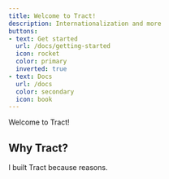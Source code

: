 ```yaml
---
title: Welcome to Tract!
description: Internationalization and more
buttons:
- text: Get started
  url: /docs/getting-started
  icon: rocket
  color: primary
  inverted: true
- text: Docs
  url: /docs
  color: secondary
  icon: book
---
```


Welcome to Tract!

## Why Tract?

I built Tract because reasons.